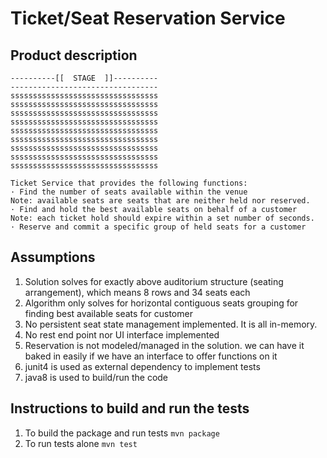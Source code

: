 <h1>Ticket/Seat Reservation Service</h1>

<h2>Product description</h2>

```
----------[[  STAGE  ]]----------
---------------------------------
sssssssssssssssssssssssssssssssss
sssssssssssssssssssssssssssssssss
sssssssssssssssssssssssssssssssss
sssssssssssssssssssssssssssssssss
sssssssssssssssssssssssssssssssss
sssssssssssssssssssssssssssssssss
sssssssssssssssssssssssssssssssss
sssssssssssssssssssssssssssssssss
sssssssssssssssssssssssssssssssss

Ticket Service that provides the following functions:
· Find the number of seats available within the venue
Note: available seats are seats that are neither held nor reserved.
· Find and hold the best available seats on behalf of a customer
Note: each ticket hold should expire within a set number of seconds. 
· Reserve and commit a specific group of held seats for a customer
```

## Assumptions

1. Solution solves for exactly above auditorium structure (seating arrangement), which means 8 rows and 34 seats each
2. Algorithm only solves for horizontal contiguous seats grouping for finding best available seats for customer
3. No persistent seat state management implemented. It is all in-memory.
4. No rest end point nor UI interface implemented
5. Reservation is not modeled/managed in the solution. we can have it baked in easily if we have an interface to offer functions on it
6. junit4 is used as external dependency to implement tests
7. java8 is used to build/run the code

## Instructions to build and run the tests

1. To build the package and run tests
``` mvn package ```
2. To run tests alone
``` mvn test ```
